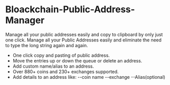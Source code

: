 # Bloackchain-Public-Address-Manager

Manage all your public addresses easily and copy to clipboard by only just one click.
Manage all your Public Addresses easily and eliminate the need to type the long string again and again.
* One click copy and pasting of public address.
* Move the entries up or down the queue or delete an address.
* Add custom name/alias to an address.
* Over 880+ coins and 230+ exchanges supported.
* Add details to an address like:
  --coin name
  --exchange
  --Alias(optional)

